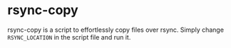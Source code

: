 # rsync-copy

rsync-copy is a script to effortlessly copy files over rsync.
Simply change `RSYNC_LOCATION` in the script file and run it.
